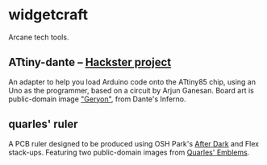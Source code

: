 # widgetcraft
Arcane tech tools.

## ATtiny-dante – [Hackster project](https://www.hackster.io/glowascii/attiny85-programmer-shield-for-arduino-uno-464d63)
An adapter to help you load Arduino code onto the ATtiny85 chip, using an Uno as the programmer, based on a circuit by Arjun Ganesan. Board art is public-domain image ["Geryon"](https://www.oldbookillustrations.com/illustrations/geryon/), from Dante's Inferno.

## quarles' ruler
A PCB ruler designed to be produced using OSH Park's [After Dark](https://docs.oshpark.com/services/afterdark/) and Flex stack-ups. Featuring two public-domain images from [Quarles' Emblems](https://www.oldbookillustrations.com/titles/quarles-emblems/).
